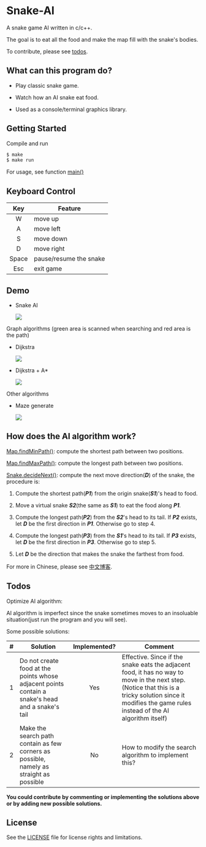 # Snake-AI

A snake game AI written in c/c++.

The goal is to eat all the food and make the map fill with the snake's bodies. 

To contribute, please see [todos](#todos).

## What can this program do?

* Play classic snake game.

* Watch how an AI snake eat food.

* Used as a console/terminal graphics library.

## Getting Started

Compile and run

```bash
$ make
$ make run
```

For usage, see function [main()](./src/main.cpp)

## Keyboard Control

| Key | Feature |
|:---:|---------|
|W|move up|
|A|move left|
|S|move down|
|D|move right|
|Space|pause/resume the snake|
|Esc|exit game|

## Demo

* Snake AI

  ![](img/AI.gif)
   
Graph algorithms (green area is scanned when searching and red area is the path)

* Dijkstra

  ![](img/dijkstra.gif)

* Dijkstra + A*

  ![](img/dijkstra_Astar.gif)

Other algorithms

* Maze generate

  ![](img/maze.png)

## How does the AI algorithm work?

[Map.findMinPath()](./src/Map.cpp): compute the shortest path between two positions.

[Map.findMaxPath()](./src/Map.cpp): compute the longest path between two positions.

[Snake.decideNext()](./src/Snake.cpp): compute the next move direction(***D***) of the snake, the procedure is:

1. Compute the shortest path(***P1***) from the origin snake(***S1***)'s head to food.
 
2. Move a virtual snake ***S2***(the same as ***S1***) to eat the food along ***P1***.
 
3. Compute the longest path(***P2***) from the ***S2***'s head to its tail. If ***P2*** exists, let ***D*** be the first direction in ***P1***. Otherwise go to step 4.
 
4. Compute the longest path(***P3***) from the ***S1***'s head to its tail. If ***P3*** exists, let ***D*** be the first direction in ***P3***. Otherwise go to step 5.
 
5. Let ***D*** be the direction that makes the snake the farthest from food.

For more in Chinese, please see [中文博客](http://blog.csdn.net/qq_22885773/article/details/51888925).

## Todos

Optimize AI algorithm:

AI algorithm is imperfect since the snake sometimes moves to an insoluable situation(just run the program and you will see).

Some possible solutions:
  
| # | Solution | Implemented? | Comment |
|:-:|----------|:------------:|---------|
|1|Do not create food at the points whose adjacent points contain a snake's head and a snake's tail|Yes|Effective. Since if the snake eats the adjacent food, it has no way to move in the next step. (Notice that this is a tricky solution since it modifies the game rules instead of the AI algorithm itself)|
|2|Make the search path contain as few corners as possible, namely as straight as possible|No|How to modify the search algorithm to implement this?|

**You could contribute by commenting or implementing the solutions above or by adding new possible solutions.**

## License

See the [LICENSE](./LICENSE.md) file for license rights and limitations.
